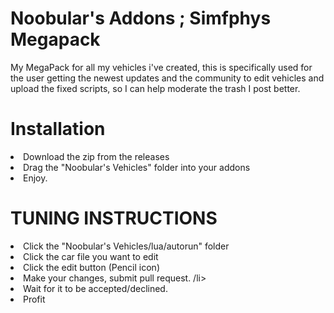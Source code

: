 # Noobular's Addons ; Simfphys Megapack
My MegaPack for all my vehicles i've created, this is specifically used for the user getting the newest updates and the community to edit vehicles and upload the fixed scripts, so I can help moderate the trash I post better.

# Installation
<li> Download the zip from the releases
<li> Drag the "Noobular's Vehicles" folder into your addons
<li> Enjoy.

<h1> TUNING INSTRUCTIONS </h1>

<li> Click the "Noobular's Vehicles/lua/autorun" folder </li>
<li> Click the car file you want to edit </l> 
<li> Click the edit button (Pencil icon) </l> 
<li> Make your changes, submit pull request. /li>
<li> Wait for it to be accepted/declined. </li> 
<li> Profit </li>  
